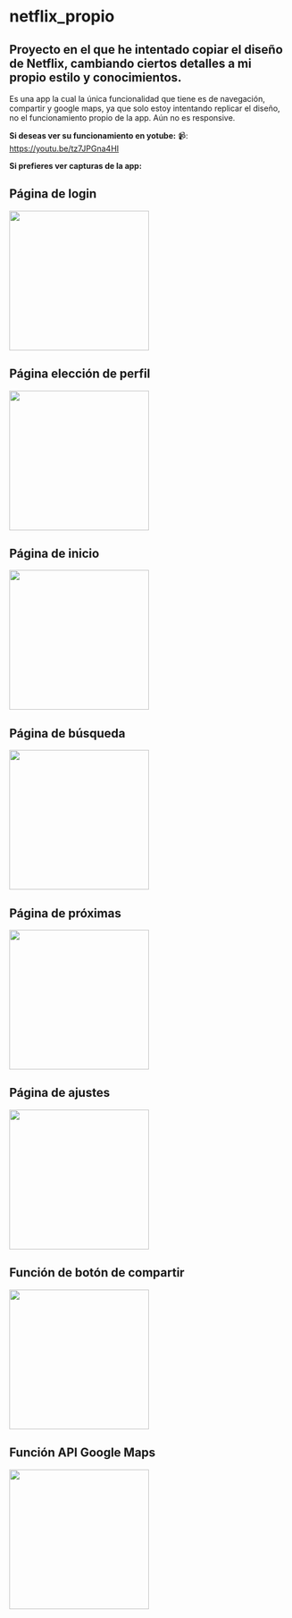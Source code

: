 # netflix_propio

## Proyecto en el que he intentado copiar el diseño de Netflix, cambiando ciertos detalles a mi propio estilo y conocimientos.

Es una app la cual la única funcionalidad que tiene es de navegación, compartir y google maps, ya que solo estoy intentando replicar el diseño, no el funcionamiento propio de la app.
Aún no es responsive.


**Si deseas ver su funcionamiento en yotube:**
📹: https://youtu.be/tz7JPGna4HI


**Si prefieres ver capturas de la app:**

## Página de login

<img src="screenshots/Screenshot_1644522008.png" width="250" >

## Página elección de perfil

<img src="screenshots/Screenshot_1644522047.png" width="250">

## Página de inicio

<img src="screenshots/Screenshot_1644522067.png" width="250">
  

## Página de búsqueda

<img src="screenshots/Screenshot_1644522081.png" width="250">

## Página de próximas

<img src="screenshots/Screenshot_1644522102.png" width="250">

## Página de ajustes

<img src="screenshots/Screenshot_1644522115.png" width="250">

## Función de botón de compartir

<img src="screenshots/Captura de pantalla 2022-02-10 a las 22.46.47.png" width="250">

## Función API Google Maps

<img src="screenshots/Captura de pantalla 2022-02-10 a las 22.47.18.png" width="250">




